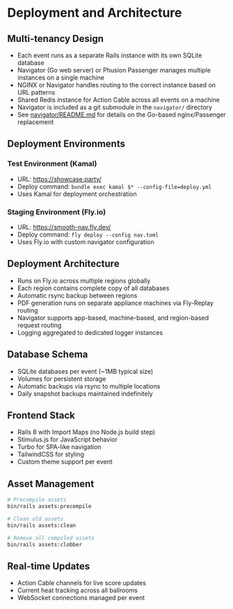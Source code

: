 # Deployment and Architecture

## Multi-tenancy Design

- Each event runs as a separate Rails instance with its own SQLite database
- Navigator (Go web server) or Phusion Passenger manages multiple instances on a single machine
- NGINX or Navigator handles routing to the correct instance based on URL patterns
- Shared Redis instance for Action Cable across all events on a machine
- Navigator is included as a git submodule in the `navigator/` directory
- See [navigator/README.md](navigator/README.md) for details on the Go-based nginx/Passenger replacement

## Deployment Environments

### Test Environment (Kamal)
- URL: https://showcase.party/
- Deploy command: `bundle exec kamal $* --config-file=deploy.yml`
- Uses Kamal for deployment orchestration

### Staging Environment (Fly.io)
- URL: https://smooth-nav.fly.dev/
- Deploy command: `fly deploy --config nav.toml`
- Uses Fly.io with custom navigator configuration

## Deployment Architecture

- Runs on Fly.io across multiple regions globally
- Each region contains complete copy of all databases
- Automatic rsync backup between regions
- PDF generation runs on separate appliance machines via Fly-Replay routing
- Navigator supports app-based, machine-based, and region-based request routing
- Logging aggregated to dedicated logger instances

## Database Schema

- SQLite databases per event (~1MB typical size)
- Volumes for persistent storage
- Automatic backups via rsync to multiple locations
- Daily snapshot backups maintained indefinitely

## Frontend Stack

- Rails 8 with Import Maps (no Node.js build step)
- Stimulus.js for JavaScript behavior
- Turbo for SPA-like navigation
- TailwindCSS for styling
- Custom theme support per event

## Asset Management

```bash
# Precompile assets
bin/rails assets:precompile

# Clean old assets
bin/rails assets:clean

# Remove all compiled assets
bin/rails assets:clobber
```

## Real-time Updates

- Action Cable channels for live score updates
- Current heat tracking across all ballrooms
- WebSocket connections managed per event
